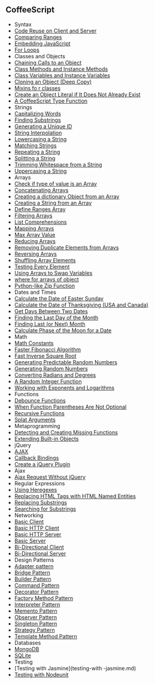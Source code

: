 ## CoffeeScript

- Syntax
 - [Code Reuse on Client and Server](code-reuse-on-client-and-server.md)
 - [Comparing Ranges](comparing-ranges.md)
 - [Embedding JavaScript](embedding-javaScript.md)
 - [For Loops](for-loops.md)
- Classes and Objects
 - [Chaining Calls to an Object](chaining-calls-to-an-object.md)
 - [Class Methods and Instance Methods](class-methods-and-Instance-methods.md)
 - [Class Variables and Instance Variables](class-variables-and-instance-variables.md)
 - [Cloning an Object (Deep Copy)](cloning-an-object.md)
 - [Mixins fo r classes](mixins-for-classes.md)
 - [Create an Object Literal if It Does Not Already Exist](create-an-object-literal.md)
 - [A CoffeeScript Type Function](a-coffeescript-type-function.md)
- Strings
 - [Capitalizing Words](capitalizing-words.md)
 - [Finding Substrings](finding-substrings.md)
 - [Generating a Unique ID](generating-a-unique-id.md)
 - [String Interpolation](string-interpolation.md)
 - [Lowercasing a String](lowercasing-a-string.md)
 - [Matching Strings](matching-strings.md)
 - [Repeating a String](repeating-a-string.md)
 - [Splitting a String](splitting-a-string.md)
 - [Trimming Whitespace from a String](trimming-whitespace-from-a-string.md)
 - [Uppercasing a String](uppercasing-a-string.md)
- Arrays
 - [Check if type of value is an Array](check-if-type-of-value-is-an-array.md)
 - [Concatenating Arrays](concatenating-arrays.md)
 - [Creating a dictionary Object from an Array](creating-a-dictionary-object-from-an-array.md)
 - [Creating a String from an Array](creating-a-string-from-an-array.md)
 - [Define Ranges Array](define-ranges-array.md)
 - [Filtering Arrays](filtering-arrays.md)
 - [List Comprehensions](list-comprehensions.md)
 - [Mapping Arrays](mapping-arrays.md)
 - [Max Array Value](max-array-value.md)
 - [Reducing Arrays](reducing-arrays.md)
 - [Removing Duplicate Elements from Arrays](removing-duplicate-elements-from-arrays.md)
 - [Reversing Arrays](reversing-arrays.md)
 - [Shuffling Array Elements](shuffling-array-elements.md)
 - [Testing Every Element](testing-every-element.md)
 - [Using Arrays to Swap Variables](using-arrays-to-swap-variables.md)
 - [where for arrays of object](where-for-arrays-of-object.md)
 - [Python-like Zip Function](python-like-zip-function.md)
- Dates and Times
 - [Calculate the Date of Easter Sunday](calculate-the-date-of-easter-sunday.md)
 - [Calculate the Date of Thanksgiving (USA and Canada)](calculate-the-date-of-thanksgiving.md)
 - [Get Days Between Two Dates](get-days-between-two-dates.md)
 - [Finding the Last Day of the Month](finding-the-fast-day-of-the-month.md)
 - [Finding Last (or Next) Month](finding-last-or-next-month.md)
 - [Calculate Phase of the Moon for a Date](calculate-phase-of-the-moon-for-a-date.md)
- Math
 - [Math Constants](math-constants.md)
 - [Faster Fibonacci Algorithm](faster-fibonacci-algorithm.md)
 - [Fast Inverse Square Root](fast-inverse-square-root.md)
 - [Generating Predictable Random Numbers](generating-predictable-random-numbers.md)
 - [Generating Random Numbers](generating-random-numbers.md)
 - [Converting Radians and Degrees](converting-radians-and-degrees.md)
 - [A Random Integer Function](A-random-integer-function.md)
 - [Working with Exponents and Logarithms](working-with-exponents-and-logarithms.md)
- Functions
 - [Debounce Functions](debounce-functions.md)
 - [When Function Parentheses Are Not Optional](when-function-parentheses-are-not-optional.md)
 - [Recursive Functions](recursive-functions.md)
 - [Splat Arguments](splat-arguments.md)
- Metaprogramming
 - [Detecting and Creating Missing Functions](detecting-and-creating-missing-functions.md)
 - [Extending Built-in Objects](extending-built-in-objects.md)
- jQuery
 - [AJAX](ajax.md)
 - [Callback Bindings](callback-bindings.md)
 - [Create a jQuery Plugin](create-a-jquery-plugin.md)
- Ajax
 - [Ajax Request Without jQuery](ajax-request-without-jquery.md)
- Regular Expressions
 - [Using Heregexes](using-heregexes.md)
 - [Replacing HTML Tags with HTML Named Entities](replacing-html-tags.md)
 - [Replacing Substrings](replacing-substrings.md)
 - [Searching for Substrings](searching-for-substrings.md)
- Networking
 - [Basic Client](basic-client.md)
 - [Basic HTTP Client](basic-http-client.md)
 - [Basic HTTP Server](basic-http-server.md)
 - [Basic Server](basic-server.md)
 - [Bi-Directional Client](bi-directional-client.md)
 - [Bi-Directional Server](bi-directional-server.md)
- Design Patterns
 - [Adapter pattern](adapter-pattern.md)
 - [Bridge Pattern](bridge-pattern.md)
 - [Builder Pattern](builder-pattern.md)
 - [Command Pattern](command-pattern.md)
 - [Decorator Pattern](decorator-pattern.md)
 - [Factory Method Pattern](factory-method-pattern.md)
 - [Interpreter Pattern](interpreter-pattern.md)
 - [Memento Pattern](memento-pattern.md)
 - [Observer Pattern](observer-pattern.md)
 - [Singleton Pattern](singleton-pattern.md)
 - [Strategy Pattern](strategy-pattern.md)
 - [Template Method Pattern](template-method-pattern.md)
- Databases
 - [MongoDB](mongodb.md)
 - [SQLite](sqite.md)
- Testing
 - [Testing with Jasmine](testing-with -jasmine.md)
 - [Testing with Nodeunit](testing-with-nodeunit.md)
